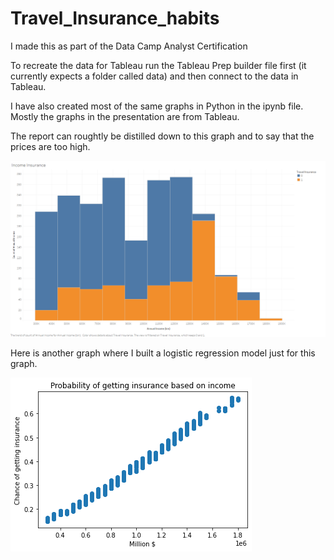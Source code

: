 # Travel_Insurance_habits

I made this as part of the Data Camp Analyst Certification

To recreate the data for Tableau run the Tableau Prep builder file first (it currently expects a folder called data) and then connect to the data in Tableau.

I have also created most of the same graphs in Python in the ipynb file. Mostly the graphs in the presentation are from Tableau.

The report can roughtly be distilled down to this graph and to say that the prices are too high.

![Income effect on insurance](img/Income%20Insurance.png)

Here is another graph where I built a logistic regression model just for this graph.

![Prob of insurance](img/Probability%20of%20getting%20insurance%20based%20on%20income.png)
